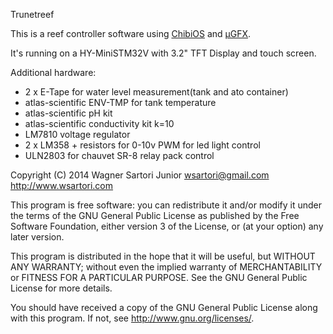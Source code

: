 Trunetreef

This is a reef controller software using [ChibiOS](http://www.chibios.org) and [µGFX](http://www.ugfx.org).

It's running on a HY-MiniSTM32V with 3.2" TFT Display and touch
screen.

Additional hardware:
- 2 x E-Tape for water level measurement(tank and ato container)
- atlas-scientific ENV-TMP for tank temperature
- atlas-scientific pH kit
- atlas-scientific conductivity kit k=10
- LM7810 voltage regulator
- 2 x LM358 + resistors for 0-10v PWM for led light control
- ULN2803 for chauvet SR-8 relay pack control

Copyright (C) 2014 Wagner Sartori Junior <wsartori@gmail.com>
http://www.wsartori.com

This program is free software: you can redistribute it and/or modify
it under the terms of the GNU General Public License as published by
the Free Software Foundation, either version 3 of the License, or
(at your option) any later version.

This program is distributed in the hope that it will be useful,
but WITHOUT ANY WARRANTY; without even the implied warranty of
MERCHANTABILITY or FITNESS FOR A PARTICULAR PURPOSE.  See the
GNU General Public License for more details.

You should have received a copy of the GNU General Public License
along with this program.  If not, see <http://www.gnu.org/licenses/>.
